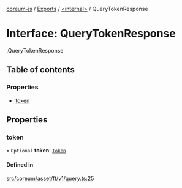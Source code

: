 [coreum-js](../README.md) / [Exports](../modules.md) / [<internal\>](../modules/internal_.md) / QueryTokenResponse

# Interface: QueryTokenResponse

[<internal>](../modules/internal_.md).QueryTokenResponse

## Table of contents

### Properties

- [token](internal_.QueryTokenResponse.md#token)

## Properties

### token

• `Optional` **token**: [`Token`](../modules/internal_.md#token)

#### Defined in

[src/coreum/asset/ft/v1/query.ts:25](https://github.com/PulsaraIO/coreum-js/blob/64a1208/src/coreum/asset/ft/v1/query.ts#L25)
